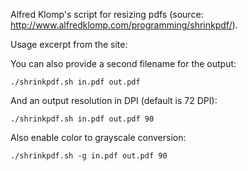 Alfred Klomp's script for resizing pdfs (source: http://www.alfredklomp.com/programming/shrinkpdf/).

Usage excerpt from the site:

You can also provide a second filename for the output:
```
./shrinkpdf.sh in.pdf out.pdf
```

And an output resolution in DPI (default is 72 DPI):
```
./shrinkpdf.sh in.pdf out.pdf 90
```

Also enable color to grayscale conversion:
```
./shrinkpdf.sh -g in.pdf out.pdf 90
```
